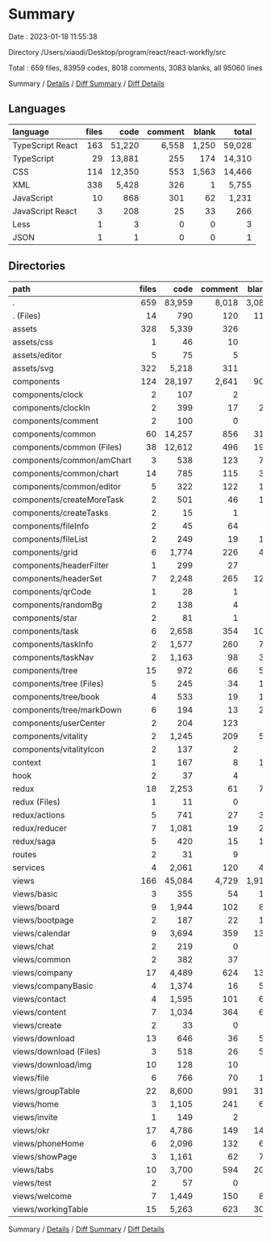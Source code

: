# Summary

Date : 2023-01-18 11:55:38

Directory /Users/xiaodi/Desktop/program/react/react-workfly/src

Total : 659 files,  83959 codes, 8018 comments, 3083 blanks, all 95060 lines

Summary / [Details](details.md) / [Diff Summary](diff.md) / [Diff Details](diff-details.md)

## Languages
| language | files | code | comment | blank | total |
| :--- | ---: | ---: | ---: | ---: | ---: |
| TypeScript React | 163 | 51,220 | 6,558 | 1,250 | 59,028 |
| TypeScript | 29 | 13,881 | 255 | 174 | 14,310 |
| CSS | 114 | 12,350 | 553 | 1,563 | 14,466 |
| XML | 338 | 5,428 | 326 | 1 | 5,755 |
| JavaScript | 10 | 868 | 301 | 62 | 1,231 |
| JavaScript React | 3 | 208 | 25 | 33 | 266 |
| Less | 1 | 3 | 0 | 0 | 3 |
| JSON | 1 | 1 | 0 | 0 | 1 |

## Directories
| path | files | code | comment | blank | total |
| :--- | ---: | ---: | ---: | ---: | ---: |
| . | 659 | 83,959 | 8,018 | 3,083 | 95,060 |
| . (Files) | 14 | 790 | 120 | 117 | 1,027 |
| assets | 328 | 5,339 | 326 | 4 | 5,669 |
| assets/css | 1 | 46 | 10 | 4 | 60 |
| assets/editor | 5 | 75 | 5 | 0 | 80 |
| assets/svg | 322 | 5,218 | 311 | 0 | 5,529 |
| components | 124 | 28,197 | 2,641 | 908 | 31,746 |
| components/clock | 2 | 107 | 2 | 7 | 116 |
| components/clockIn | 2 | 399 | 17 | 26 | 442 |
| components/comment | 2 | 100 | 0 | 4 | 104 |
| components/common | 60 | 14,257 | 856 | 318 | 15,431 |
| components/common (Files) | 38 | 12,612 | 496 | 196 | 13,304 |
| components/common/amChart | 3 | 538 | 123 | 74 | 735 |
| components/common/chart | 14 | 785 | 115 | 35 | 935 |
| components/common/editor | 5 | 322 | 122 | 13 | 457 |
| components/createMoreTask | 2 | 501 | 46 | 11 | 558 |
| components/createTasks | 2 | 15 | 1 | 4 | 20 |
| components/fileInfo | 2 | 45 | 64 | 6 | 115 |
| components/fileList | 2 | 249 | 19 | 16 | 284 |
| components/grid | 6 | 1,774 | 226 | 41 | 2,041 |
| components/headerFilter | 1 | 299 | 27 | 8 | 334 |
| components/headerSet | 7 | 2,248 | 265 | 127 | 2,640 |
| components/qrCode | 1 | 28 | 1 | 2 | 31 |
| components/randomBg | 2 | 138 | 4 | 5 | 147 |
| components/star | 2 | 81 | 1 | 3 | 85 |
| components/task | 6 | 2,658 | 354 | 102 | 3,114 |
| components/taskInfo | 2 | 1,577 | 260 | 71 | 1,908 |
| components/taskNav | 2 | 1,163 | 98 | 36 | 1,297 |
| components/tree | 15 | 972 | 66 | 55 | 1,093 |
| components/tree (Files) | 5 | 245 | 34 | 17 | 296 |
| components/tree/book | 4 | 533 | 19 | 17 | 569 |
| components/tree/markDown | 6 | 194 | 13 | 21 | 228 |
| components/userCenter | 2 | 204 | 123 | 8 | 335 |
| components/vitality | 2 | 1,245 | 209 | 54 | 1,508 |
| components/vitalityIcon | 2 | 137 | 2 | 4 | 143 |
| context | 1 | 167 | 8 | 11 | 186 |
| hook | 2 | 37 | 4 | 5 | 46 |
| redux | 18 | 2,253 | 61 | 76 | 2,390 |
| redux (Files) | 1 | 11 | 0 | 4 | 15 |
| redux/actions | 5 | 741 | 27 | 31 | 799 |
| redux/reducer | 7 | 1,081 | 19 | 24 | 1,124 |
| redux/saga | 5 | 420 | 15 | 17 | 452 |
| routes | 2 | 31 | 9 | 5 | 45 |
| services | 4 | 2,061 | 120 | 40 | 2,221 |
| views | 166 | 45,084 | 4,729 | 1,917 | 51,730 |
| views/basic | 3 | 355 | 54 | 12 | 421 |
| views/board | 9 | 1,944 | 102 | 82 | 2,128 |
| views/bootpage | 2 | 187 | 22 | 12 | 221 |
| views/calendar | 9 | 3,694 | 359 | 131 | 4,184 |
| views/chat | 2 | 219 | 0 | 9 | 228 |
| views/common | 2 | 382 | 37 | 9 | 428 |
| views/company | 17 | 4,489 | 624 | 136 | 5,249 |
| views/companyBasic | 4 | 1,374 | 16 | 51 | 1,441 |
| views/contact | 4 | 1,595 | 101 | 62 | 1,758 |
| views/content | 7 | 1,034 | 364 | 69 | 1,467 |
| views/create | 2 | 33 | 0 | 3 | 36 |
| views/download | 13 | 646 | 36 | 59 | 741 |
| views/download (Files) | 3 | 518 | 26 | 59 | 603 |
| views/download/img | 10 | 128 | 10 | 0 | 138 |
| views/file | 6 | 766 | 70 | 14 | 850 |
| views/groupTable | 22 | 8,600 | 991 | 311 | 9,902 |
| views/home | 3 | 1,105 | 241 | 67 | 1,413 |
| views/invite | 1 | 149 | 2 | 3 | 154 |
| views/okr | 17 | 4,786 | 149 | 147 | 5,082 |
| views/phoneHome | 6 | 2,096 | 132 | 68 | 2,296 |
| views/showPage | 3 | 1,161 | 62 | 79 | 1,302 |
| views/tabs | 10 | 3,700 | 594 | 203 | 4,497 |
| views/test | 2 | 57 | 0 | 4 | 61 |
| views/welcome | 7 | 1,449 | 150 | 86 | 1,685 |
| views/workingTable | 15 | 5,263 | 623 | 300 | 6,186 |

Summary / [Details](details.md) / [Diff Summary](diff.md) / [Diff Details](diff-details.md)